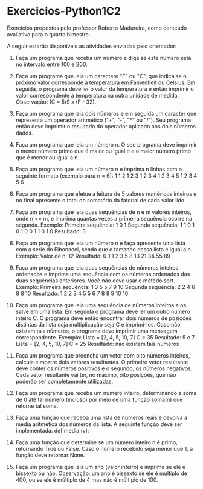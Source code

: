 # Exercicios-Python1C2
Exercícios propostos pelo professor Roberto Madureira, como conteúdo avaliativo para o quarto bimestre.

A seguir estarão disponíveis as atividades enviadas pelo orientador:

1. Faça um programa que receba um número e diga se este número está no intervalo entre 100 e 200.
 
2. Faça um programa que leia um caractere "F" ou "C", que indica se o próximo valor corresponde à temperatura em Fahrenheit ou Celsius. Em seguida, o programa deve ler o valor da temperatura e então imprimir o valor correspondente à temperatura na outra unidade de medida. Observação: (C = 5/9 x (F - 32).
 
3. Faça um programa que leia dois números e em seguida um caracter que representa um operador aritmético ("+", "-", "*" ou "/"). Seu programa então deve imprimir o resultado do operador aplicado aos dois números dados.
 
4. Faça um programa que leia um número n. O seu programa deve imprimir o menor número primo que é maior ou igual n e o maior número primo que é menor ou igual a n.
 
5. Faça um programa que leia um número n e imprima n linhas com o seguinte formato (exemplo para n = 6):
1
1 2
1 2 3
1 2 3 4
1 2 3 4 5
1 2 3 4 5 6
 
6. Faça um programa que efetue a leitura de 5 valores numéricos inteiros e no final apresente o total do somatório da fatorial de cada valor lido.
 
7. Faça um programa que leia duas sequências de n e m valores inteiros, onde n <= m, e
imprima quantas vezes a primeira sequência ocorre na segunda.
Exemplo:
Primeira sequência: 1 0 1
Segunda sequência: 1 1 0 1 0 1 0 0 1 1 0 1 0
Resultado: 3
 
8. Faça um programa que leia um número n e faça apresente uma lista com a serie do Fibonacci, sendo que o tamanho dessa lista é igual a n.
Exemplo:
Valor de n:  12
Resultado: 0 1 1 2 3 5 8 13 21 34 55 89
 
9. Faça um programa que leia duas sequências de números inteiros ordenados e imprima uma
sequência com os números ordenados das duas sequências anteriores. Você não deve usar o método sort.
Exemplo:
Primeira sequência: 1 3 5 5 7 9 10
Segunda sequência: 2 2 4 6 8 8 10
Resultado: 1 2 2 3 4 5 5 6 7 8 8 9 10 10
 
10. Faça um programa que leia uma sequência de números inteiros e os salve em uma
lista. Em seguida o programa deve ler um outro número inteiro C. O programa deve então encontrar dois números de posições distintas da lista cuja multiplicação seja C e imprimi-los. Caso não existam tais números, o programa deve imprimir uma mensagem correspondente.
Exemplo:
Lista = [2, 4, 5, 10, 7]
C = 35
Resultado: 5 e 7
Lista = [2, 4, 5, 10, 7]
C = 25
Resultado: não existem tais números
 
11. Faça um programa que preencha um vetor com oito números inteiros, calcule e mostre dois vetores resultantes. O primeiro vetor resultante deve conter os números positivos e o segundo, os números negativos. Cada vetor resultante vai ter, no máximo, oito posições, que não poderão ser completamente utilizadas.
 
12. Faça um programa que receba um número inteiro, determinando a soma de
0 até tal número (incluso) por meio de uma função soma(n) que retorne tal soma.
 
13. Faça uma função que receba uma lista de números reais e devolva a média aritmética dos números da lista. A seguinte função deve ser implementada: def media (v):
 
14. Faça uma função que determine se um número inteiro n é primo, retornando True ou False. Caso o número recebido seja menor que 1, a função deve retornar None.
 
15. Faça um programa que leia um ano (valor inteiro) e imprima se ele é bissexto ou não. Observação: um ano é bissexto se ele é múltiplo de 400, ou se ele é múltiplo de 4 mas não é múltiplo de 100.
